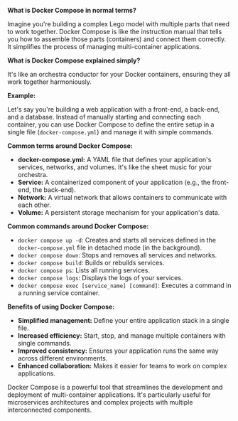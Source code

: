 **What is Docker Compose in normal terms?**

Imagine you're building a complex Lego model with multiple parts that need to work together. Docker Compose is like the instruction manual that tells you how to assemble those parts (containers) and connect them correctly. It simplifies the process of managing multi-container applications.

**What is Docker Compose explained simply?**

It's like an orchestra conductor for your Docker containers, ensuring they all work together harmoniously.

**Example:**

Let's say you're building a web application with a front-end, a back-end, and a database. Instead of manually starting and connecting each container, you can use Docker Compose to define the entire setup in a single file (`docker-compose.yml`) and manage it with simple commands.

**Common terms around Docker Compose:**

* **docker-compose.yml:** A YAML file that defines your application's services, networks, and volumes. It's like the sheet music for your orchestra.
* **Service:** A containerized component of your application (e.g., the front-end, the back-end).
* **Network:**  A virtual network that allows containers to communicate with each other.
* **Volume:** A persistent storage mechanism for your application's data.

**Common commands around Docker Compose:**

* `docker compose up -d`: Creates and starts all services defined in the `docker-compose.yml` file in detached mode (in the background).
* `docker compose down`: Stops and removes all services and networks.
* `docker compose build`: Builds or rebuilds services.
* `docker compose ps`: Lists all running services.
* `docker compose logs`: Displays the logs of your services.
* `docker compose exec [service_name] [command]`: Executes a command in a running service container.

**Benefits of using Docker Compose:**

* **Simplified management:** Define your entire application stack in a single file.
* **Increased efficiency:** Start, stop, and manage multiple containers with single commands.
* **Improved consistency:**  Ensures your application runs the same way across different environments.
* **Enhanced collaboration:** Makes it easier for teams to work on complex applications.

Docker Compose is a powerful tool that streamlines the development and deployment of multi-container applications. It's particularly useful for microservices architectures and complex projects with multiple interconnected components.

